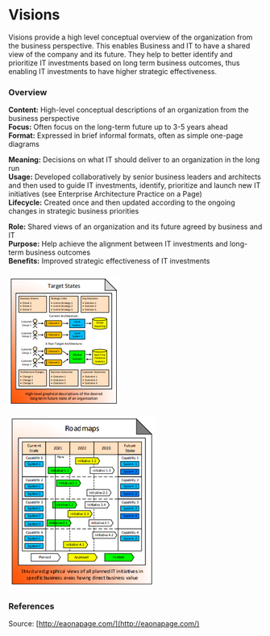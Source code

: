 # Visions

Visions provide a high level conceptual overview of the organization from the business perspective. This enables Business and IT to have a shared view of the company and its future. They help to better identify and prioritize IT investments based on long term  business outcomes, thus enabling IT investments to have higher strategic effectiveness.

### Overview

 **Content:** High-level conceptual descriptions of an organization from the business perspective  
**Focus:** Often focus on the long-term future up to 3-5 years ahead  
**Format:** Expressed in brief informal formats, often as simple one-page diagrams

 **Meaning:** Decisions on what IT should deliver to an organization in the long run  
**Usage:** Developed collaboratively by senior business leaders and architects and then used to guide IT investments, identify, prioritize and launch new IT initiatives \(see Enterprise Architecture Practice on a Page\)  
**Lifecycle:** Created once and then updated according to the ongoing changes in strategic business priorities

 **Role:** Shared views of an organization and its future agreed by business and IT  
**Purpose:** Help achieve the alignment between IT investments and long-term business outcomes  
**Benefits:** Improved strategic effectiveness of IT investments

### 





![](../../.gitbook/assets/csvlod_visions_target_states.png)



![Source: eaonapage.com](../../.gitbook/assets/csvlod_visions_roadmaps.png)

### References

Source: [http://eaonapage.com/](http://eaonapage.com/)

